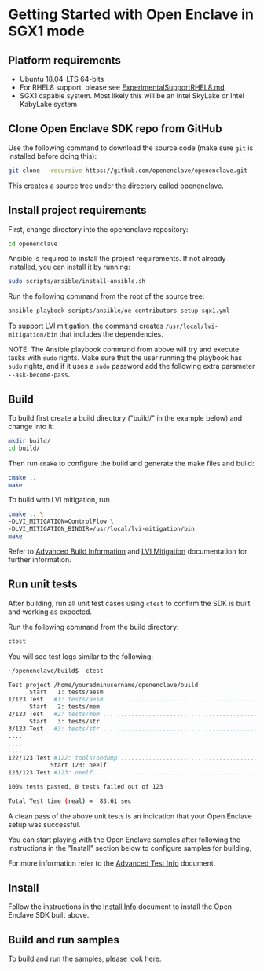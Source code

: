 # Getting Started with Open Enclave in SGX1 mode

## Platform requirements

- Ubuntu 18.04-LTS 64-bits
- For RHEL8 support, please see [ExperimentalSupportRHEL8.md](ExperimentalSupportRHEL8.md).
- SGX1 capable system. Most likely this will be an Intel SkyLake or Intel KabyLake system

## Clone Open Enclave SDK repo from GitHub

Use the following command to download the source code (make sure `git` is installed before doing this):

```bash
git clone --recursive https://github.com/openenclave/openenclave.git
```

This creates a source tree under the directory called openenclave.

## Install project requirements
First, change directory into the openenclave repository:
```bash
cd openenclave
```

Ansible is required to install the project requirements. If not already installed, you can install it by running:
```bash
sudo scripts/ansible/install-ansible.sh
```

Run the following command from the root of the source tree:

```bash
ansible-playbook scripts/ansible/oe-contributors-setup-sgx1.yml
```

To support LVI mitigation, the command creates
`/usr/local/lvi-mitigation/bin` that includes the dependencies.

NOTE: The Ansible playbook command from above will try and execute tasks with `sudo` rights. Make sure that the user running the playbook has `sudo` rights, and if it uses a `sudo` password add the following extra parameter `--ask-become-pass`.

## Build

To build first create a build directory ("build/" in the example below) and change into it.

```bash
mkdir build/
cd build/
```

Then run `cmake` to configure the build and generate the make files and build:

```bash
cmake ..
make
```

To build with LVI mitigation, run

```bash
cmake .. \
-DLVI_MITIGATION=ControlFlow \
-DLVI_MITIGATION_BINDIR=/usr/local/lvi-mitigation/bin
make
```

Refer to [Advanced Build Information](AdvancedBuildInfo.md) and
[LVI Mitigation](AdvancedBuildInfo.md#lvi-mitigation) documentation for further information.

## Run unit tests

After building, run all unit test cases using `ctest` to confirm the SDK is built and working as expected.

Run the following command from the build directory:

```bash
ctest
```

You will see test logs similar to the following:

```bash
~/openenclave/build$  ctest

Test project /home/youradminusername/openenclave/build
      Start   1: tests/aesm
1/123 Test   #1: tests/aesm ...............................................................................................................   Passed    0.98 sec
      Start   2: tests/mem
2/123 Test   #2: tests/mem ................................................................................................................   Passed    0.00 sec
      Start   3: tests/str
3/123 Test   #3: tests/str ................................................................................................................   Passed    0.00 sec
....
....
....
122/123 Test #122: tools/oedump .............................................................................................................   Passed    0.00 sec
            Start 123: oeelf
123/123 Test #123: oeelf ....................................................................................................................   Passed    0.00 sec

100% tests passed, 0 tests failed out of 123

Total Test time (real) =  83.61 sec
```

A clean pass of the above unit tests is an indication that your Open Enclave setup was successful.

You can start playing with the Open Enclave samples after following the instructions in the "Install" section below to configure samples for building,

For more information refer to the [Advanced Test Info](AdvancedTestInfo.md) document.

## Install

 Follow the instructions in the [Install Info](LinuxInstallInfo.md) document to install the Open Enclave SDK built above.

## Build and run samples

To build and run the samples, please look [here](/samples/README_Linux.md).

